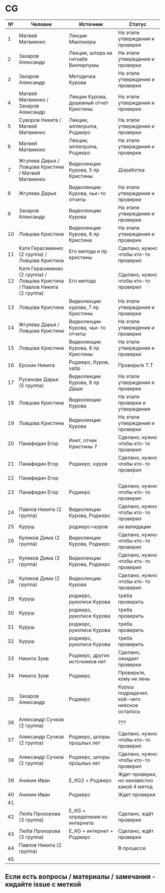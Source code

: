 # CG

| № | Человек | Источник | Статус|
| ------------- | ------------- | ------------- | ------------- |
| 1  | Матвей Матвиенко  | Лекции Маклокера | На этапе утверждения и проверки |
| 2  | Захаров Александр | Лекции, шпора на гитхабе Винтерпумы | На этапе утверждения и проверки |
| 3  | Захаров Александр | Методичка Курова | На этапе утверждения и проверки |
| 4  | Матвей Матвиенко / Захаров Александр | Лекции Курова, душевный отчет Кристины | На этапе утверждения и проверки |
| 5  | Суворов Никита / Матвей Матвиенко| Лекции, winterpuma, Роджерс | На этапе утверждения и проверки |
| 6  | Матвей Матвиенко | Лекции, winterpuma, Роджерс | На этапе утверждения и проверки |
| 7  | Жгулева Дарья / Ловцова Кристина / Матвей Матвиенко| Видеолекции Курова, 5 лр Кристины | Доработка |
| 8  | Жгулева Дарья | Видеолекции Курова, чьи-то отчеты | На этапе утверждения и проверки |
| 9  | Захаров Александр | Видеолекции Курова | На этапе утверждения и проверки |
| 10  | Ловцова Кристина | Видеолекции Курова, 6 лр Кристина | На этапе утверждения и проверки |
| 11  | Катя Герасименко (2 группа) / Ловцова Кристина |Его метода и лр кристины |  Сделано, нужно чтобы кто-то проверил |
| 12  | Катя Герасименко (2 группа) / Ловцова Кристина / Павлов Никита (2 группа) |Его метода|  Сделано, нужно чтобы кто-то проверил |
| 13  | Ловцова Кристина | Видеолекции курова, 7 лр Кристины | На этапе утверждения и проверки |
| 14  | Жгулева Дарья / Ловцова Кристина | Видеолекции Курова, чьи-то отчеты | На этапе утверждения и проверки |
| 15  | Ловцова Кристина | Видеолекции Курова, 8 лр Кристины | На этапе утверждения и проверки |
| 16  | Ерохин Никита| Роджерс, Куров, хабр | Проверьте T.T |
| 17  | Русинова Дарья (5 группа) | Видеолекции Курова, 9 лр Даши | На этапе утверждения и проверки |
| 18  | Ловцова Кристина| Видеолекции Курова | На этапе проверки и утверждения |
| 19  | Ловцова Кристина | Видеолекции Курова | На этапе утверждения и проверки |
| 20  | Панафидин Егор | Инет, отчек Кристины 7 | Сделано, нужно чтобы кто-то проверил |
| 21  | Панафидин Егор | Роджерс, куров | Сделано, нужно чтобы кто-то проверил |
| 22  | Панафидин Егор | |  |
| 23  | Панафидин Егор | Роджерс | Сделано, нужно чтобы кто-то проверил |
| 24  | Павлов Никита (2 группа) | Видеолекции Курова, Роджерс| Сделано, нужно чтобы кто-то проверил |
| 25  | Куруш | роджерс+куров | на валидации |
| 26  | Куликов Дима (2 группа) | Видеолекции Курова, Роджерс | Сделано, нужно чтобы кто-то проверил |
| 27  | Куликов Дима (2 группа) | Видеолекции Курова, Роджерс | Сделано, нужно чтобы кто-то проверил |
| 28  | Куликов Дима (2 группа) | Видеолекции Курова | Сделано, нужно чтобы кто-то проверил |
| 29  | Куруш |роджерс, рукописи Курова | треба проверить |
| 30  | Куруш | роджерс, рукописи Курова| треба проверить |
| 31  | Куруш | роджерс, рукописи Курова| треба проверить |
| 32  | Куруш | роджерс, рукописи Курова| треба проверить |
| 33  | Никита Зуев | Роджерс, других источников нет | Сделано, ожидает проверки |
| 34  | Никита Зуев | Роджерс | Проверьте, кому не лень|
| 35  | Захаров Александр | Роджерс | Куруш подредачил. кой-чего неясное осталось |
| 36  | Александр Сучков (2 группа) | | ??? |
| 37  | Александр Сучков (2 группа) | Роджерс, шпоры прошлых лет | Сделано, нужно чтобы кто-то проверил |
| 38  | Александр Сучков (2 группа) | Роджерс, шпоры прошлых лет | Сделано, нужно чтобы кто-то проверил |
| 39  | Аникин Иван | E_KG2 + Роджерс | Ждет проверки, но неизвестно какой 4 метод |
| 40  | Аникин Иван | Роджерс | Ждет проверки |
| 41  |  |
| 42  | Люба Прохорова (3 группа) | E_KG + определения из интернета | Сделано, ждёт проверки |
| 43  | Люба Прохорова (3 группа) | E_KG + интернет + Роджерс | Сделано, ждёт проверки | 
| 44  | Павлов Никита (2 группа)  | | В процессе |
| 45  |  |


## Если есть вопросы / материалы / замечания - кидайте issue с меткой

